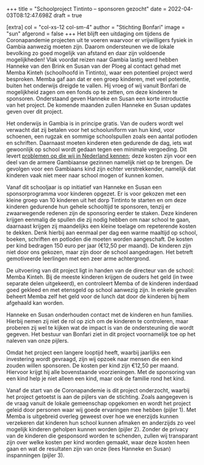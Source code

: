 +++
title = "Schoolproject Tintinto – sponsoren gezocht"
date = 2022-04-03T08:12:47.698Z
draft = true

[extra]
col = "col-xs-12 col-sm-4"
author = "Stichting Bonfari"
image = "sun"
afgerond = false
+++
Het blijft een uitdaging om tijdens de Coronapandemie projecten uit te voeren waarvoor er vrijwilligers fysiek in Gambia aanwezig moeten zijn. Daarom ondersteunen we de lokale bevolking zo goed mogelijk van afstand en daar zijn voldoende mogelijkheden! Vlak voordat reizen naar Gambia lastig werd hebben Hanneke van den Brink en Susan van der Ploeg al contact gehad met Memba Kinteh (schoolhoofd in Tintinto), waar een potentieel project werd besproken. Memba gaf aan dat er een groep kinderen, met veel potentie, buiten het onderwijs dreigde te vallen. Hij vroeg of wij vanuit Bonfari de mogelijkheid zagen om een fonds op te zetten, om deze kinderen te sponsoren. Onderstaand geven Hanneke en Susan een korte introductie van het project. De komende maanden zullen Hanneke en Susan updates geven over dit project. <!-- more -->

Het onderwijs in Gambia is in principe gratis. Van de ouders wordt wel verwacht dat zij betalen voor het schooluniform van hun kind, voor schoenen, een rugzak en sommige schoolspullen zoals een aantal potloden en schriften. Daarnaast moeten kinderen eten gedurende de dag, iets wat gewoonlijk op school wordt gedaan tegen een minimale vergoeding. Dit levert [problemen op die wij in Nederland kennen](https://www.poraad.nl/nieuws-en-achtergronden/wetgeving-vrijwillige-ouderbijdrage-wordt-aangescherpt-waar-moeten-scholen); deze kosten zijn voor een deel van de armere Gambiaanse gezinnen namelijk niet op te brengen. De gevolgen voor een Gambiaans kind zijn echter verstrekkender, namelijk dat kinderen vaak niet meer naar school mogen of kunnen komen. 

Vanaf dit schooljaar is op initiatief van Hanneke en Susan een sponsorprogramma voor kinderen opgezet. Er is voor gekozen met een kleine groep van 10 kinderen uit het dorp Tintinto te starten en om deze kinderen gedurende hun gehele schooltijd te sponsoren, tenzij er zwaarwegende redenen zijn de sponsoring eerder te staken. Deze kinderen krijgen eenmalig de spullen die zij nodig hebben om naar school te gaan, daarnaast krijgen zij maandelijks een kleine toelage om repeterende kosten te dekken. Denk hierbij aan eenmaal per dag een warme maaltijd op school, boeken, schriften en potloden die moeten worden aangeschaft. De kosten per kind bedragen 150 euro per jaar (€12,50 per maand). De kinderen zijn niet door ons gekozen, maar zijn door de school aangedragen. Het betreft gemotiveerde leerlingen met een zeer arme achtergrond.

De uitvoering van dit project ligt in handen van de directeur van de school: Memba Kinteh. Bij de meeste kinderen krijgen de ouders het geld (in twee separate delen uitgekeerd), en controleert Memba of de kinderen inderdaad goed gekleed en met etensgeld op school aanwezig zijn. In enkele gevallen beheert Memba zelf het geld voor de lunch dat door de kinderen bij hem afgehaald kan worden.

Hanneke en Susan onderhouden contact met de kinderen en hun families. Hierbij nemen zij niet de rol op zich om de kinderen te controleren, maar proberen zij wel te kijken wat de impact is van de ondersteuning die wordt gegeven. Het bestuur van Bonfari ziet in dit project voornamelijk toe op het naleven van onze pijlers. 

Omdat het project een langere looptijd heeft, waarbij jaarlijks een investering wordt gevraagd, zijn wij opzoek naar mensen die een kind zouden willen sponsoren. De kosten per kind zijn €12,50 per maand. Hiervoor krijgt hij alle bovenstaande voorzieningen. Met de sponsoring van een kind help je niet alleen een kind, maar ook de familie rond het kind. 

Vanaf de start van de Coronapandemie is dit project onderzocht, waarbij het project getoetst is aan de pijlers van de stichting. Zoals aangegeven is de vraag vanuit de lokale gemeenschap opgekomen en wordt het project geleid door personen waar wij goede ervaringen mee hebben (pijler 1). Met Memba is uitgebreid overleg geweest over hoe we enerzijds kunnen verzekeren dat kinderen hun school kunnen afmaken en anderzijds zo veel mogelijk kinderen geholpen kunnen worden (pijler 2). Zonder de privacy van de kinderen die gesponsord worden te schenden, zullen wij transparant zijn over welke kosten per kind worden gemaakt, waar deze kosten heen gaan en wat de resultaten zijn van onze (lees Hanneke en Susan) inspanningen (pijler 3).